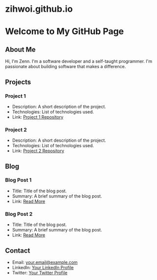 # zihwoi.github.io

# Welcome to My GitHub Page

## About Me
Hi, I'm Zenn. I'm a software developer and a self-taught programmer. I'm passionate about building software that makes a difference.

## Projects
### Project 1
- Description: A short description of the project.
- Technologies: List of technologies used.
- Link: [Project 1 Repository](#)

### Project 2
- Description: A short description of the project.
- Technologies: List of technologies used.
- Link: [Project 2 Repository](#)

## Blog
### Blog Post 1
- Title: Title of the blog post.
- Summary: A brief summary of the blog post.
- Link: [Read More](#)

### Blog Post 2
- Title: Title of the blog post.
- Summary: A brief summary of the blog post.
- Link: [Read More](#)

## Contact
- Email: your.email@example.com
- LinkedIn: [Your LinkedIn Profile](#)
- Twitter: [Your Twitter Profile](#)
